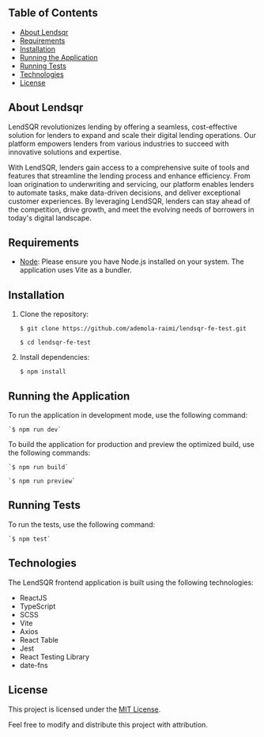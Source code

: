 ## Table of Contents

-   [About Lendsqr](https://github.com/ademola-raimi/lendsqr-fe-test#about-lendsqr)
-   [Requirements](https://github.com/ademola-raimi/lendsqr-fe-test#requirements)
-   [Installation](https://github.com/ademola-raimi/lendsqr-fe-test#installation)
-   [Running the Application](https://github.com/ademola-raimi/lendsqr-fe-test#running-the-application)
-   [Running Tests](https://github.com/ademola-raimi/lendsqr-fe-test#running-tests)
-   [Technologies](https://github.com/ademola-raimi/lendsqr-fe-test#technologies)
-   [License](https://github.com/ademola-raimi/lendsqr-fe-test#license)

## About Lendsqr

LendSQR revolutionizes lending by offering a seamless, cost-effective solution for lenders to expand and scale their digital lending operations. Our platform empowers lenders from various industries to succeed with innovative solutions and expertise.

With LendSQR, lenders gain access to a comprehensive suite of tools and features that streamline the lending process and enhance efficiency. From loan origination to underwriting and servicing, our platform enables lenders to automate tasks, make data-driven decisions, and deliver exceptional customer experiences. By leveraging LendSQR, lenders can stay ahead of the competition, drive growth, and meet the evolving needs of borrowers in today's digital landscape.

## Requirements

-    [Node](https://nodejs.org/en): Please ensure you have Node.js installed on your system. The application uses Vite as a bundler.

## Installation

1.  Clone the repository:

	   `$ git clone https://github.com/ademola-raimi/lendsqr-fe-test.git`

	`$ cd lendsqr-fe-test` 

2.  Install dependencies:

	`$ npm install` 

## Running the Application

To run the application in development mode, use the following command:

	`$ npm run dev` 

To build the application for production and preview the optimized build, use the following commands:

	`$ npm run build`

	`$ npm run preview` 

## Running Tests

To run the tests, use the following command:

	`$ npm test` 

## Technologies

The LendSQR frontend application is built using the following technologies:

-   ReactJS
-   TypeScript
-   SCSS
-   Vite
-   Axios
-   React Table
-   Jest
-   React Testing Library
-   date-fns

## License

This project is licensed under the [MIT License](https://chat.openai.com/c/LICENSE).

Feel free to modify and distribute this project with attribution.
